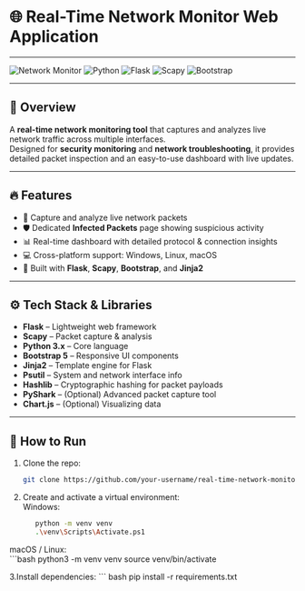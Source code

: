 # 🌐 Real-Time Network Monitor Web Application

---

![Network Monitor](https://img.shields.io/badge/status-active-success) ![Python](https://img.shields.io/badge/python-3.8+-blue) ![Flask](https://img.shields.io/badge/flask-1.1.2-lightgrey) ![Scapy](https://img.shields.io/badge/scapy-2.4.4-green) ![Bootstrap](https://img.shields.io/badge/bootstrap-5.0-purple)

---

## 🚀 Overview

A **real-time network monitoring tool** that captures and analyzes live network traffic across multiple interfaces.  
Designed for **security monitoring** and **network troubleshooting**, it provides detailed packet inspection and an easy-to-use dashboard with live updates.

---

## 🔥 Features

- 🎯 Capture and analyze live network packets  
- 🛡️ Dedicated **Infected Packets** page showing suspicious activity  
- 📊 Real-time dashboard with detailed protocol & connection insights  
- 💻 Cross-platform support: Windows, Linux, macOS  
- 🧰 Built with **Flask**, **Scapy**, **Bootstrap**, and **Jinja2**

---

## ⚙️ Tech Stack & Libraries

- **Flask** – Lightweight web framework  
- **Scapy** – Packet capture & analysis  
- **Python 3.x** – Core language  
- **Bootstrap 5** – Responsive UI components  
- **Jinja2** – Template engine for Flask  
- **Psutil** – System and network interface info  
- **Hashlib** – Cryptographic hashing for packet payloads  
- **PyShark** – (Optional) Advanced packet capture tool  
- **Chart.js** – (Optional) Visualizing data

---

## 🎯 How to Run

1. Clone the repo:  
   ```bash
   git clone https://github.com/your-username/real-time-network-monitor.git

2. Create and activate a virtual environment:  
  Windows:  
      ```bash
         python -m venv venv
         .\venv\Scripts\Activate.ps1
  macOS / Linux:  
      ```bash
         python3 -m venv venv
       source venv/bin/activate

3.Install dependencies:
       ``` bash
       pip install -r requirements.txt


